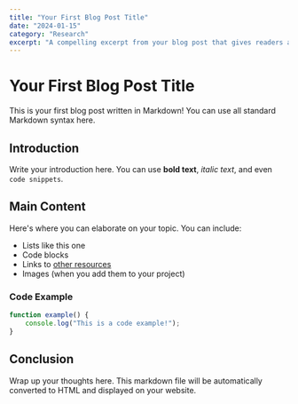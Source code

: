 ```yaml
---
title: "Your First Blog Post Title"
date: "2024-01-15"
category: "Research"
excerpt: "A compelling excerpt from your blog post that gives readers a preview of what they can expect to learn..."
---
```


# Your First Blog Post Title

This is your first blog post written in Markdown! You can use all standard Markdown syntax here.

## Introduction

Write your introduction here. You can use **bold text**, *italic text*, and even `code snippets`.

## Main Content

Here's where you can elaborate on your topic. You can include:

- Lists like this one
- Code blocks
- Links to [other resources](https://example.com)
- Images (when you add them to your project)

### Code Example

```javascript
function example() {
    console.log("This is a code example!");
}
```

## Conclusion

Wrap up your thoughts here. This markdown file will be automatically converted to HTML and displayed on your website.
